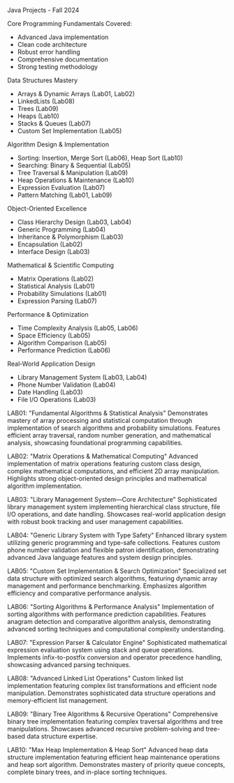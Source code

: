 Java Projects - Fall 2024

Core Programming Fundamentals Covered:
- Advanced Java implementation
- Clean code architecture
- Robust error handling
- Comprehensive documentation
- Strong testing methodology

Data Structures Mastery
- Arrays & Dynamic Arrays (Lab01, Lab02)
- LinkedLists (Lab08)
- Trees (Lab09)
- Heaps (Lab10)
- Stacks & Queues (Lab07)
- Custom Set Implementation (Lab05)

Algorithm Design & Implementation
- Sorting: Insertion, Merge Sort (Lab06), Heap Sort (Lab10)
- Searching: Binary & Sequential (Lab05)
- Tree Traversal & Manipulation (Lab09)
- Heap Operations & Maintenance (Lab10)
- Expression Evaluation (Lab07)
- Pattern Matching (Lab01, Lab09)


Object-Oriented Excellence
- Class Hierarchy Design (Lab03, Lab04)
- Generic Programming (Lab04)
- Inheritance & Polymorphism (Lab03)
- Encapsulation (Lab02)
- Interface Design (Lab03)
  
Mathematical & Scientific Computing
- Matrix Operations (Lab02)
- Statistical Analysis (Lab01)
- Probability Simulations (Lab01)
- Expression Parsing (Lab07)

Performance & Optimization
- Time Complexity Analysis (Lab05, Lab06)
- Space Efficiency (Lab05)
- Algorithm Comparison (Lab05)
- Performance Prediction (Lab06)

Real-World Application Design
- Library Management System (Lab03, Lab04)
- Phone Number Validation (Lab04)
- Date Handling (Lab03)
- File I/O Operations (Lab03)

LAB01: "Fundamental Algorithms & Statistical Analysis" 
Demonstrates mastery of array processing and statistical computation through implementation of search algorithms and probability simulations. Features efficient array traversal, random number generation, and mathematical analysis, showcasing foundational programming capabilities.

LAB02: "Matrix Operations & Mathematical Computing" 
Advanced implementation of matrix operations featuring custom class design, complex mathematical computations, and efficient 2D array manipulation. Highlights strong object-oriented design principles and mathematical algorithm implementation.

LAB03: "Library Management System—Core Architecture" 
Sophisticated library management system implementing hierarchical class structure, file I/O operations, and date handling. Showcases real-world application design with robust book tracking and user management capabilities.

LAB04: "Generic Library System with Type Safety" 
Enhanced library system utilizing generic programming and type-safe collections. Features custom phone number validation and flexible patron identification, demonstrating advanced Java language features and system design principles.

LAB05: "Custom Set Implementation & Search Optimization" 
Specialized set data structure with optimized search algorithms, featuring dynamic array management and performance benchmarking. Emphasizes algorithm efficiency and comparative performance analysis.

LAB06: "Sorting Algorithms & Performance Analysis" 
Implementation of sorting algorithms with performance prediction capabilities. Features anagram detection and comparative algorithm analysis, demonstrating advanced sorting techniques and computational complexity understanding.

LAB07: "Expression Parser & Calculator Engine" 
Sophisticated mathematical expression evaluation system using stack and queue operations. Implements infix-to-postfix conversion and operator precedence handling, showcasing advanced parsing techniques.

LAB08: "Advanced Linked List Operations" 
Custom linked list implementation featuring complex list transformations and efficient node manipulation. Demonstrates sophisticated data structure operations and memory-efficient list management.

LAB09: "Binary Tree Algorithms & Recursive Operations" Comprehensive binary tree implementation featuring complex traversal algorithms and tree manipulations. Showcases advanced recursive problem-solving and tree-based data structure expertise.

LAB10: "Max Heap Implementation & Heap Sort" Advanced heap data structure implementation featuring efficient heap maintenance operations and heap sort algorithm. Demonstrates mastery of priority queue concepts, complete binary trees, and in-place sorting techniques.
